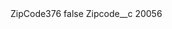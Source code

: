 <?xml version="1.0" encoding="UTF-8"?>
<CustomMetadata xmlns="http://soap.sforce.com/2006/04/metadata" xmlns:xsi="http://www.w3.org/2001/XMLSchema-instance" xmlns:xsd="http://www.w3.org/2001/XMLSchema">
    <label>ZipCode376</label>
    <protected>false</protected>
    <values>
        <field>Zipcode__c</field>
        <value xsi:type="xsd:string">20056</value>
    </values>
</CustomMetadata>
